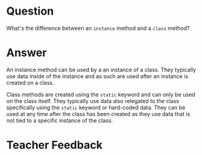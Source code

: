 # Question

What's the difference between an `instance` method and a `class` method?

# Answer

An instance method can be used by a an instance of a class. They typically use data inside of the instance and as such are used after an instance is created on a class.

Class methods are created using the `static` keyword and can only be used on the class itself. They typically use data also relegated to the class specifically using the `static` keyword or hard-coded data. They can be used at any time after the class has been created as they use data that is not tied to a specific instance of the class.

# Teacher Feedback
